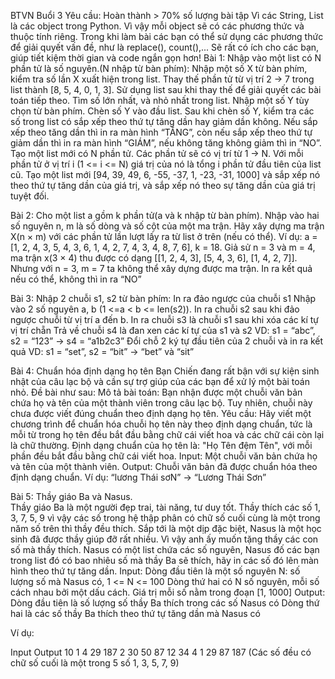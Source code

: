 BTVN Buổi 3
Yêu cầu: Hoàn thành > 70% số lượng bài tập
Vì các String, List là các object trong Python. Vì vậy mỗi object sẽ có các phương thức và thuộc tính riêng. Trong khi làm bài các bạn có thể sử dụng các phương thức để giải quyết vấn đề,  như là replace(), count(),... Sẽ rất có ích cho các bạn, giúp tiết kiệm thời gian và code ngắn gọn hơn!
Bài 1:
Nhập vào một list có N phần tử là số nguyên.(N nhập từ bàn phím):
Nhập một số X từ bàn phím, kiểm tra số lần X xuất hiện trong list.
Thay thế phần tử từ vị trí 2 -> 7 trong list thành [8, 5, 4, 0, 1, 3].
Sử dụng list sau khi thay thế để giải quyết các bài toán tiếp theo.
Tìm số lớn nhất, và nhỏ nhất trong list.
Nhập một số Y tùy chọn từ bàn phím. Chèn số Y vào đầu list.
Sau khi chèn số Y, kiểm tra các số trong list có sắp xếp theo thứ tự tăng dần hay giảm dần không. Nếu sắp xếp theo tăng dần thì in ra màn hình “TĂNG”, còn nếu sắp xếp theo thứ tự giảm dần thì in ra màn hình “GIÁM”, nếu không tăng không giảm thì in “NO”.
Tạo một list mới có N phần tử. Các phần tử sẽ có vị trí từ 1 -> N. Với mỗi phần tử ở vị trí i (1 <= i <= N) giá trị của nó là tổng i phần tử đầu tiên của list cũ.
Tạo một list mới [94, 39, 49, 6, -55, -37, 1, -23, -31, 1000] và sắp xếp nó theo thứ tự tăng dần của giá trị, và sắp xếp nó theo sự tăng dần của giá trị tuyệt đối.

Bài 2:
Cho một list a gồm k phần tử(a và k nhập từ bàn phím). Nhập vào hai số nguyên n, m là số dòng và số cột của một ma trận.
Hãy xây dựng ma trận X(n × m) với các phần tử lần lượt lấy ra từ list ở trên (nếu có
thể).
Ví dụ: a = [1, 2, 4, 3, 5, 4, 3, 6, 1, 4, 2, 7, 4, 3, 4, 8, 7, 6], k = 18. Giả sử n = 3 và m =
4, ma trận x(3 × 4) thu được có dạng [[1, 2, 4, 3], [5, 4, 3, 6], [1, 4, 2, 7]]. Nhưng với
n = 3, m = 7 ta không thể xây dựng được ma trận. In ra kết quả nếu có thể, không thì in ra “NO”

Bài 3: 
Nhập 2 chuỗi s1, s2 từ bàn phím:
In ra đảo ngược của chuỗi s1
Nhập vào 2 số nguyên a, b (1 <=a < b <= len(s2)). In ra chuỗi s2 sau khi đảo ngược chuỗi từ vị trí a đến b.
In ra chuỗi s3 là chuỗi s1 sau khi xóa các kí tự vị trí chẵn
Trả về chuỗi s4 là đan xen các kí tự của s1 và s2
VD: s1 = “abc”, s2 = “123” -> s4 = “a1b2c3”
Đổi chỗ 2 ký tự đầu tiên của 2 chuỗi và in ra kết quả
VD: s1 = “set”, s2 = “bit” -> “bet” và “sit”

Bài 4: Chuẩn hóa định dạng họ tên
Bạn Chiến đang rất bận với sự kiện sinh nhật của câu lạc bộ và cần sự trợ giúp của các bạn để xử lý một bài toán nhỏ. Đề bài như sau:
Mô tả bài toán:
Bạn nhận được một chuỗi văn bản chứa họ và tên của một thành viên trong câu lạc bộ. Tuy nhiên, chuỗi này chưa được viết đúng chuẩn theo định dạng họ tên.
Yêu cầu:
Hãy viết một chương trình để chuẩn hóa chuỗi họ tên này theo định dạng chuẩn, tức là mỗi từ trong họ tên đều bắt đầu bằng chữ cái viết hoa và các chữ cái còn lại là chữ thường. Định dạng chuẩn của họ tên là: "Họ Tên đệm Tên", với mỗi phần đều bắt đầu bằng chữ cái viết hoa.
Input: Một chuỗi văn bản chứa họ và tên của một thành viên.
Output: Chuỗi văn bản đã được chuẩn hóa theo định dạng chuẩn.
Ví dụ: “lương Thái         sơN” -> “Lương Thái Sơn”

Bài 5: Thầy giáo Ba và Nasus.	
Thầy giáo Ba là một người đẹp trai, tài năng, tư duy tốt. Thầy thích các số 1, 3, 7, 5, 9 vì vậy các số trong hệ thập phân có chữ số cuối cùng  là một trong năm số trên thì thầy đều thích. Sắp tới là một dịp đặc biệt, Nasus là một học sinh đã được thầy giúp đỡ rất nhiều. Vì vậy anh ấy muốn tặng thầy các con số mà thầy thích. Nasus có một list chứa các số nguyên, Nasus đố các bạn trong list đó có bao nhiêu số mà thầy Ba sẽ thích, hãy in các số đó lên màn hình theo thứ tự tăng dần.
Input:
	Dòng đầu tiên là một số nguyên N: số lượng số mà Nasus có, 1 <= N <= 100
	Dòng thứ hai có N số nguyên, mỗi số cách nhau bởi một dấu cách. Giá trị mỗi số nằm trong đoạn [1, 1000]
Output: 
	Dòng đầu tiên là số lượng số thầy Ba thích trong các số Nasus có
	Dòng thứ hai là các số thầy Ba thích theo thứ tự tăng dần mà Nasus có

Ví dụ:

Input
Output
10
1 4 29 187 2 30 50 87 12 34
4
1 29 87 187
(Các số đều có chữ số cuối là một trong 5 số 1, 3, 5, 7, 9)





